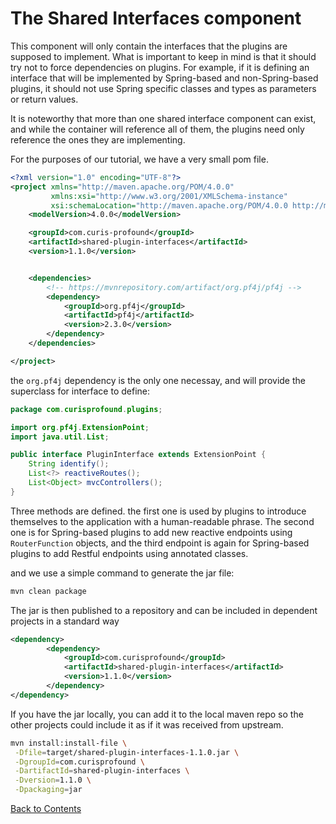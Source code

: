 # The Shared Interfaces component

This component will only contain the interfaces that the plugins are supposed to implement. What is important to keep in mind is that it should try not to force dependencies on plugins. For example, if it is defining an interface that will
be implemented by Spring-based and non-Spring-based plugins, it should not use Spring specific classes and types as parameters or return values. 

It is noteworthy that more than one shared interface component can exist, and while the container will reference all of them, the plugins need only reference
the ones they are implementing.

For the purposes of our tutorial, we have a very small pom file.


```xml
<?xml version="1.0" encoding="UTF-8"?>
<project xmlns="http://maven.apache.org/POM/4.0.0"
         xmlns:xsi="http://www.w3.org/2001/XMLSchema-instance"
         xsi:schemaLocation="http://maven.apache.org/POM/4.0.0 http://maven.apache.org/xsd/maven-4.0.0.xsd">
    <modelVersion>4.0.0</modelVersion>

    <groupId>com.curis-profound</groupId>
    <artifactId>shared-plugin-interfaces</artifactId>
    <version>1.1.0</version>


    <dependencies>
        <!-- https://mvnrepository.com/artifact/org.pf4j/pf4j -->
        <dependency>
            <groupId>org.pf4j</groupId>
            <artifactId>pf4j</artifactId>
            <version>2.3.0</version>
        </dependency>
    </dependencies>

</project>
```

the ```org.pf4j``` dependency is the only one necessay, and will provide the superclass for interface to define:

```java
package com.curisprofound.plugins;

import org.pf4j.ExtensionPoint;
import java.util.List;

public interface PluginInterface extends ExtensionPoint {
    String identify();
    List<?> reactiveRoutes();
    List<Object> mvcControllers();
}
``` 

Three methods are defined. the first one is used by plugins to introduce themselves to the application with a human-readable phrase. The second one is for Spring-based plugins to add new reactive endpoints using ```RouterFunction``` objects, and the third endpoint is again for Spring-based plugins to add Restful endpoints using annotated classes.


and we use a simple command to generate the jar file:

```bash
mvn clean package
```

The jar is then published to a repository and can be included in dependent projects in a standard way

```xml
<dependency>
        <dependency>
            <groupId>com.curisprofound</groupId>
            <artifactId>shared-plugin-interfaces</artifactId>
            <version>1.1.0</version>
        </dependency>
</dependency>
```

If you have the jar locally, you can add it to the local maven repo so the other projects could include it as if it was received from upstream. 

```bash
mvn install:install-file \
 -Dfile=target/shared-plugin-interfaces-1.1.0.jar \
 -DgroupId=com.curisprofound \
 -DartifactId=shared-plugin-interfaces \
 -Dversion=1.1.0 \
 -Dpackaging=jar
```

[Back to Contents](../../../#contents)

[PF4J]: https://github.com/pf4j/pf4j

